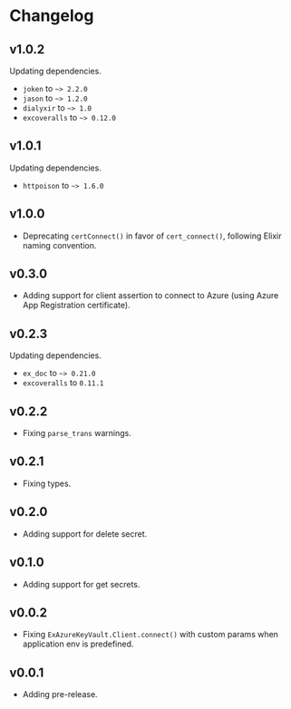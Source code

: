 # Changelog

## v1.0.2

Updating dependencies.

* `joken` to `~> 2.2.0`
* `jason` to `~> 1.2.0`
* `dialyxir` to `~> 1.0`
* `excoveralls` to `~> 0.12.0`

## v1.0.1

Updating dependencies.

* `httpoison` to `~> 1.6.0`

## v1.0.0

* Deprecating `certConnect()` in favor of `cert_connect()`, following Elixir naming convention.

## v0.3.0

* Adding support for client assertion to connect to Azure (using Azure App Registration certificate).

## v0.2.3

Updating dependencies.

* `ex_doc` to `~> 0.21.0`
* `excoveralls` to `0.11.1`

## v0.2.2

* Fixing `parse_trans` warnings.

## v0.2.1

* Fixing types.

## v0.2.0

* Adding support for delete secret.

## v0.1.0

* Adding support for get secrets.

## v0.0.2

* Fixing `ExAzureKeyVault.Client.connect()` with custom params when application env is predefined.

## v0.0.1

* Adding pre-release.